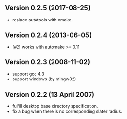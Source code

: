 ## Version 0.2.5 (2017-08-25)

* replace autotools with cmake.

## Version 0.2.4 (2013-06-05)

* [#2] works with automake >= 0.11

## Version 0.2.3 (2008-11-02)
* support gcc 4.3
* support windows (by mingw32)

## Version 0.2.2 (13 April 2007)
* fulfill desktop base directory specification.
* fix a bug when there is no corresponding slater radius.
